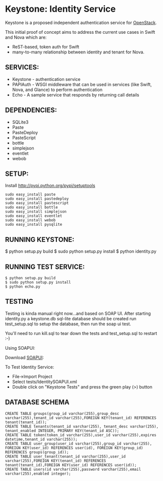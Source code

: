 Keystone: Identity Service
==========================

Keystone is a proposed independent authentication service for [OpenStack](http://www.openstack.org).

This initial proof of concept aims to address the current use cases in Swift and Nova which are:

* ReST-based, token auth for Swift
* many-to-many relationship between identity and tenant for Nova.


SERVICES:
---------

* Keystone - authentication service
* PAPIAuth - WSGI middleware that can be used in services (like Swift, Nova, and Glance) to perform authentication
* Echo     - A sample service that responds by returning call details


DEPENDENCIES:
-------------

* SQLite3
* Paste
* PasteDeploy
* PasteScript
* bottle
* simplejson
* eventlet
* webob


SETUP:
------

Install http://pypi.python.org/pypi/setuptools

    sudo easy_install paste
    sudo easy_install pastedeploy
    sudo easy_install pastescript
    sudo easy_install bottle
    sudo easy_install simplejson
    sudo easy_install eventlet
    sudo easy_install webob
    sudo easy_install pysqlite
    


RUNNING KEYSTONE:
-----------------

   $ python setup.py build
   $ sudo python setup.py install
   $ python identity.py


RUNNING TEST SERVICE:
---------------------

    $ python setup.py build
    $ sudo python setup.py install
    $ python echo.py


TESTING
-------

Testing is kinda manual right now...and based on SOAP UI.  After
starting identity.py a keystone.db sql-lite database should be created
run test_setup.sql to setup the database, then run the soap ui test.

You'll need to run kill.sql to tear down the tests and test_setup.sql
to restart :-)

Using SOAPUI:

Download [SOAPUI](http://sourceforge.net/projects/soapui/files/):

To Test Identity Service:

* File->Import Project
* Select tests/IdentitySOAPUI.xml
* Double click on "Keystone Tests" and press the green play (>) button


DATABASE SCHEMA
---------------
    
    CREATE TABLE groups(group_id varchar(255),group_desc varchar(255),tenant_id varchar(255),FOREIGN KEY(tenant_id) REFERENCES tenant(tenant_id));
    CREATE TABLE tenants(tenant_id varchar(255), tenant_desc varchar(255), tenant_enabled INTEGER, PRIMARY KEY(tenant_id ASC));
    CREATE TABLE token(token_id varchar(255),user_id varchar(255),expires datetime,tenant_id varchar(255));
    CREATE TABLE user_group(user_id varchar(255),group_id varchar(255), FOREIGN KEY(user_id) REFERENCES user(id), FOREIGN KEY(group_id) REFERENCES groups(group_id));
    CREATE TABLE user_tenant(tenant_id varchar(255),user_id varchar(255),FOREIGN KEY(tenant_id) REFERENCES tenant(tenant_id),FOREIGN KEY(user_id) REFERENCES user(id));
    CREATE TABLE users(id varchar(255),password varchar(255),email varchar(255),enabled integer);
